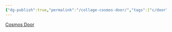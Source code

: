 ```yaml
---
{"dg-publish":true,"permalink":"/collage-cosmos-door/","tags":["c/door","c/space","c/mountain","c/sky","c/stars","c/stairs","c/purple"],"created":"2024-01-03T10:17:23.318-05:00","updated":"2024-01-03T10:18:21.514-05:00"}
---
```



[Cosmos Door](https://www.instagram.com/p/CHgfJumB7IW/)
